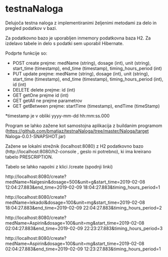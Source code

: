 # testnaNaloga

Delujoča testna naloga z implementiranimi željenimi metodami za delo in pregled podatkov v bazi.

Za podatkovno bazo je uporabljen inmemory podatkovna baza H2.
Za izdelavo tabele in delo s podatki sem uporabil Hibernate.

Podprte funkcije so:
- POST create prejme: medName (string), dosage (int), unit (string), start_time (timestamp), end_time (timestamp), timing_hours_period (int)
- PUT update prejme: medName (string), dosage (int), unit (string), start_time (timestamp), end_time (timestamp), timing_hours_period (int), id (int)
- DELETE delete prejme: id (int)
- GET getOne prejme id (int) 
- GET getAll ne prejme parametrov
- GET getBetween prejme: startTime (timestamp), endTime (timeStamp)

*timestamp je v obliki yyyy-mm-dd hh:mm:ss.000


Program se lahko zažene kot samostojna aplikacija z buildanim programom (https://github.com/bmatjaz/testnaNaloga/tree/master/Naloga/target Naloga-0.0.1-SNAPSHOT.jar)

Zažene se lokalni strežnik (localhost:8080) z H2 podatkovno bazo (http://localhost:8080/h2-console , geslo ni potrebno), ki ima kreirano tabelo PRESCRIPTION.

Tabelo se lahko napolni z klici /create (spodnji linki)

http://localhost:8080/create?medName=Nalgesin&dosage=500&unit=g&start_time=2019-02-08 12:04:27.883&end_time=2019-02-09 18:04:27.883&timing_hours_period=1

http://localhost:8080/create?medName=lekadol&dosage=100&unit=mg&start_time=2019-02-08 18:04:27.883&end_time=2019-02-09 22:04:27.883&timing_hours_period=2

http://localhost:8080/create?medName=Aspirin&dosage=100&unit=mg&start_time=2019-02-08 02:04:27.883&end_time=2019-02-09 22:23:27.883&timing_hours_period=3

http://localhost:8080/create?medName=Aspirin&dosage=100&unit=mg&start_time=2019-02-08 02:04:27.883&end_time=2019-02-09 12:23:27.883&timing_hours_period=1

